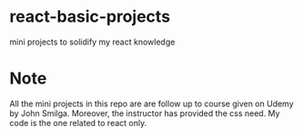 # react-basic-projects

mini projects to solidify my react knowledge

# Note

All the mini projects in this repo are are follow up to course given on Udemy by John Smilga. Moreover, the instructor has provided the css need. My code is the one related to react only.
